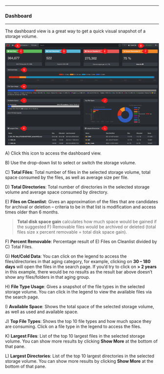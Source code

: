 <p id="dashboard"></p>

___
### Dashboard
___

The dashboard view is a great way to get a quick visual snapshot of a storage volume.

![Image: Dashboard Overview](images/image_dashboard_overview.png)

A) Click this icon to access the dashboard view.

B) Use the drop-down list to select or switch the storage volume.

C) **Total Files**: Total number of files in the selected storage volume, total space consumed by the files, as well as average size per file.

D) **Total Directories**: Total number of directories in the selected storage volume and average space consumed by directory.

E) **Files on Cleanlist**: Gives an approximation of the files that are candidates for archival or deletion – criteria to be in that list is modification and access times older than 6 months.

>**Total disk space gain**  calculates how much space would be gained if the suggested F) Removable files would be archived or deleted (total files size x percent removable = total disk space gain).

F) **Percent Removable**: Percentage result of E) Files on Cleanlist divided by C) Total Files.

G) **Hot/Cold Data**: You can click on the legend to access the files/directories in that aging category, for example, clicking on  **30 – 180 days**  will open the files in the search page. If you’d try to click on  **> 2 years**  in this example, there would be no results as the result bar above doesn’t show any files/folders in that aging group.

H) **File Type Usage**: Gives a snapshot of the file types in the selected storage volume. You can click in the legend to view the available files via the search page.

I) **Available Space**: Shows the total space of the selected storage volume, as well as used and available space.

J) **Top File Types**: Shows the top 10 file types and how much space they are consuming. Click on a file type in the legend to access the files.

K) **Largest Files**: List of the top 10 largest files in the selected storage volume. You can show more results by clicking  **Show More** at the bottom of that pane.

L) **Largest Directories**: List of the top 10 largest directories in the selected storage volume. You can show more results by clicking  **Show More** at the bottom of that pane.

